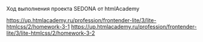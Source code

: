 Ход выполнения проекта SEDONA от htmlAcademy

https://up.htmlacademy.ru/profession/frontender-lite/3/lite-htmlcss/2/homework-3-1
https://up.htmlacademy.ru/profession/frontender-lite/3/lite-htmlcss/2/homework-3-2